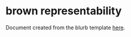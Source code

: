 # brown representability

Document created from the blurb template [here](https://github.com/pedro-nlb/latex-templates).
